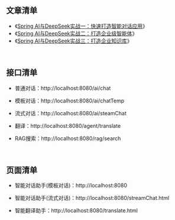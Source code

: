 ## 文章清单
- 《[Spring AI与DeepSeek实战一：快速打造智能对话应用](https://mp.weixin.qq.com/s/Y4hRX5gmmGcSxc_YK0TAgw)》
- 《[Spring AI与DeepSeek实战二：打造企业级智能体](https://mp.weixin.qq.com/s/g73g6JpE73GcAEy8MygBlg)》
- 《[Spring AI与DeepSeek实战三：打造企业知识库](https://mp.weixin.qq.com/s/Hv11MahaaEfHJP4DEFi2tg)》

&nbsp;
## 接口清单
- 普通对话：http://localhost:8080/ai/chat
- 模板对话：http://localhost:8080/ai/chatTemp
- 流式对话：http://localhost:8080/ai/steamChat

- 翻译：http://localhost:8080/agent/translate

- RAG搜索：http://localhost:8080/rag/search

&nbsp;
## 页面清单
- 智能对话助手(模板对话)：http://localhost:8080
- 智能对话助手(流式对话)：http://localhost:8080/streamChat.html

- 智能翻译助手：http://localhost:8080/translate.html